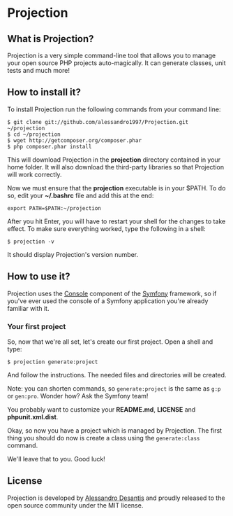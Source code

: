 Projection
==========

What is Projection?
-------------------

Projection is a very simple command-line tool that allows you to manage your
open source PHP projects auto-magically. It can generate classes, unit tests
and much more!

How to install it?
------------------

To install Projection run the following commands from your command line:

    $ git clone git://github.com/alessandro1997/Projection.git ~/projection
    $ cd ~/projection
    $ wget http://getcomposer.org/composer.phar
    $ php composer.phar install

This will download Projection in the **projection** directory contained in your
home folder. It will also download the third-party libraries so that Projection
will work correctly.

Now we must ensure that the **projection** executable is in your $PATH. To do
so, edit your **~/.bashrc** file and add this at the end:

    export PATH=$PATH:~/projection

After you hit Enter, you will have to restart your shell for the changes to
take effect. To make sure everything worked, type the following in a shell:

    $ projection -v

It should display Projection's version number.

How to use it?
--------------

Projection uses the [Console](https://github.com/symfony/Console) component of
the [Symfony](http://www.symfony.com) framework, so if you've ever used the
console of a Symfony application you're already familiar with it.

### Your first project

So, now that we're all set, let's create our first project. Open a shell and
type:

    $ projection generate:project

And follow the instructions. The needed files and directories will be created.

Note: you can shorten commands, so ```generate:project``` is the same as
```g:p``` or ```gen:pro```. Wonder how? Ask the Symfony team!

You probably want to customize your **README.md**, **LICENSE** and
**phpunit.xml.dist**.

Okay, so now you have a project which is managed by Projection. The first thing
you should do now is create a class using the ```generate:class``` command.

We'll leave that to you. Good luck!

License
-------

Projection is developed by [Alessandro Desantis](http://about.me/alessandro1997)
and proudly released to the open source community under the MIT license.
